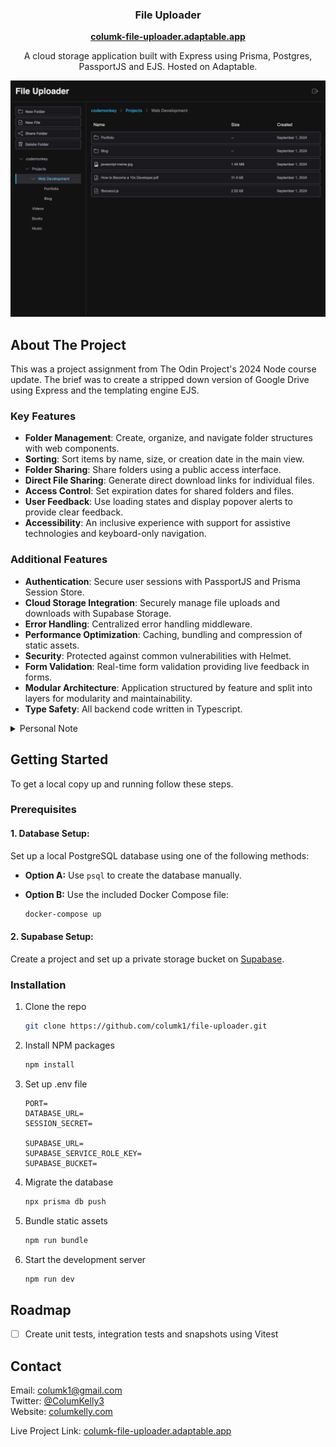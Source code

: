 <a name="readme-top"></a>

<h3 align="center">File Uploader</h3>
    <p align="center">
  <b><a href="https://columk-file-uploader.adaptable.app/" >columk-file-uploader.adaptable.app</a></b>
  </p>
  <p align="center">
  A cloud storage application built with Express using Prisma, Postgres, PassportJS and EJS. Hosted on Adaptable.
  </p>
</div>

<!-- ABOUT THE PROJECT -->

[![Folder Page Screenshot][folder-screenshot]](https://columk-file-uploader.adaptable.app/)

## About The Project

This was a project assignment from The Odin Project's 2024 Node course update. The brief was to create a stripped down version of Google Drive using Express and the templating engine EJS.

### Key Features
* **Folder Management**: Create, organize, and navigate folder structures with web components.
* **Sorting**: Sort items by name, size, or creation date in the main view.
* **Folder Sharing**: Share folders using a public access interface.
* **Direct File Sharing**: Generate direct download links for individual files.
* **Access Control**: Set expiration dates for shared folders and files.
* **User Feedback**: Use loading states and display popover alerts to provide clear feedback.
* **Accessibility**: An inclusive experience with support for assistive technologies and keyboard-only navigation.

### Additional Features
* **Authentication**: Secure user sessions with PassportJS and Prisma Session Store.
* **Cloud Storage Integration**: Securely manage file uploads and downloads with Supabase Storage.
* **Error Handling**: Centralized error handling middleware.
* **Performance Optimization**: Caching, bundling and compression of static assets.
* **Security**: Protected against common vulnerabilities with Helmet.
* **Form Validation**: Real-time form validation providing live feedback in forms.
* **Modular Architecture**: Application structured by feature and split into layers for modularity and maintainability.
* **Type Safety**: All backend code written in Typescript.

<details>
<summary>Personal Note</summary>
I found the Express/EJS stack quite limiting in this project. Although the app worked great locally, when deployed, the UX of waiting for server responses during navigation events was pretty awful. (Like many of these hobby full-stack projects, it's deployed on a free-tier with slow response times and no choice over the server and database location.) Ultimately, I ended up hacking an event handler to display a spinner on all navigation to make up for this.

Express/EJS isn't an ideal stack for a highly interactive app unless you want to go completely overboard with client-side scripting and create a mini-SPA out of the main view template. The frontend wasn't the focus of this project, but if I could go back I would create a REST API with a separate React frontend. (HTMX would have worked well too.)
</details>

<!-- GETTING STARTED -->

## Getting Started

To get a local copy up and running follow these steps.

### Prerequisites

#### 1. **Database Setup:** 
Set up a local PostgreSQL database using one of the following methods:

- **Option A:** Use `psql` to create the database manually.
- **Option B:** Use the included Docker Compose file:

  ```sh
  docker-compose up
  ```

#### 2. **Supabase Setup:** 
Create a project and set up a private storage bucket on [Supabase](https://supabase.com/).

### Installation

1. Clone the repo
   ```sh
   git clone https://github.com/columk1/file-uploader.git
   ```
2. Install NPM packages
   ```sh
   npm install
   ```
3. Set up .env file
   ```
   PORT=
   DATABASE_URL=
   SESSION_SECRET=

   SUPABASE_URL=
   SUPABASE_SERVICE_ROLE_KEY=
   SUPABASE_BUCKET=
   ```
4. Migrate the database
   ```sh
   npx prisma db push
   ```
5. Bundle static assets
   ```sh
   npm run bundle
   ```
5. Start the development server
   ```sh
   npm run dev
   ```

<!-- ROADMAP -->

## Roadmap

- [ ] Create unit tests, integration tests and snapshots using Vitest

<!-- CONTACT -->

## Contact

Email: columk1@gmail.com  
Twitter: [@ColumKelly3](https://twitter.com/ColumKelly3)  
Website: [columkelly.com](https://columkelly.com)

Live Project Link: [columk-file-uploader.adaptable.app](https://columk-file-uploader.adaptable.app/)

<!-- MARKDOWN LINKS & IMAGES -->
<!-- https://www.markdownguide.org/basic-syntax/#reference-style-links -->

[linkedin-shield]: https://img.shields.io/badge/-LinkedIn-black.svg?style=for-the-badge&logo=linkedin&colorB=555
[linkedin-url]: https://linkedin.com/in/linkedin_username
[folder-screenshot]: screenshots/folder-view.png
[React.js]: https://img.shields.io/badge/React-20232A?style=for-the-badge&logo=react&logoColor=61DAFB
[React-url]: https://reactjs.org/
